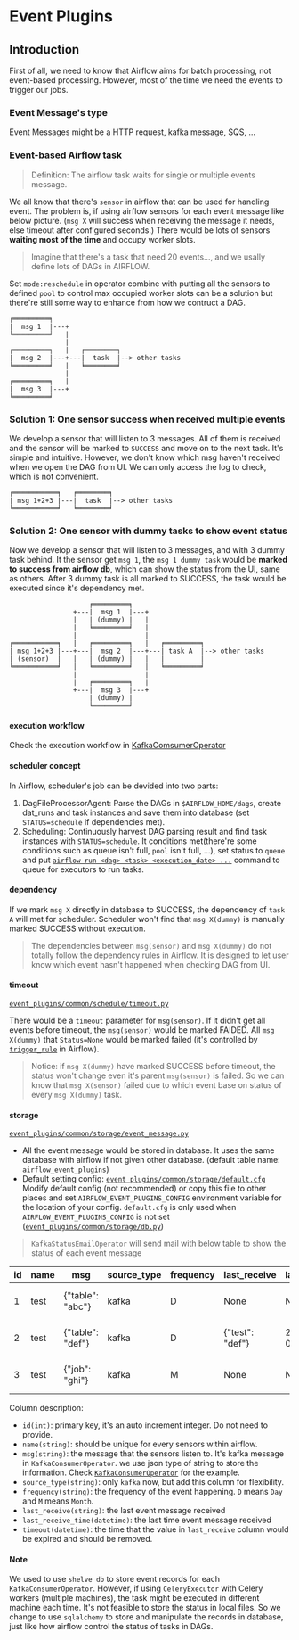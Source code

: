 # Event Plugins
## Introduction

First of all, we need to know that Airflow aims for batch processing, not event-based processing. However, most of the time we need the events to trigger our jobs.

### Event Message's type
Event Messages might be a HTTP request, kafka message, SQS, ...

### Event-based Airflow task
> Definition: The airflow task waits for single or multiple events message.

We all know that there's `sensor` in airflow that can be used for handling event. The problem is, if using airflow sensors for each event message like below picture. (`msg X` will success when receiving the message it needs, else timeout after configured seconds.) There would be lots of sensors **waiting most of the time** and occupy worker slots.
> Imagine that there's a task that need 20 events..., and we usally define lots of DAGs in AIRFLOW.

Set `mode:reschedule` in operator combine with putting all the sensors to defined `pool` to control max occupied worker slots can be a solution but there're still some way to enhance from how we contruct a DAG.
```
╒═════════╕
|  msg 1  |---+
╘═════════╛   |
              |
╒═════════╕   |   ╒════════╕
|  msg 2  |---+---|  task  |--> other tasks
╘═════════╛   |   ╘════════╛
              |
╒═════════╕   |
|  msg 3  |---+
╘═════════╛
```

### Solution 1: One sensor success when received multiple events
We develop a sensor that will listen to 3 messages. All of them is received and the sensor will be marked to `SUCCESS` and move on to the next task.
It's simple and intuitive. However, we don't know which msg haven't received when we open the DAG from UI. We can only access the log to check, which is not convenient.
```
╒═══════════╕   ╒════════╕
| msg 1+2+3 |---|  task  |--> other tasks
╘═══════════╛   ╘════════╛
```

### Solution 2: One sensor with dummy tasks to show event status
Now we develop a sensor that will listen to 3 messages, and with 3 dummy task behind. It the sensor get `msg 1`, the `msg 1 dummy task` would be **marked to success from airflow db**, which can show the status from the UI, same as others. After 3 dummy task is all marked to SUCCESS, the task would be executed since it's dependency met.
```
                    ╒═════════╕
                +---|  msg 1  |---+
                |   | (dummy) |   |
                |   ╘═════════╛   |
                |                 |
╒═══════════╕   |   ╒═════════╕   |   ╒═════════╕
| msg 1+2+3 |---+---|  msg 2  |---+---| task A  |--> other tasks
| (sensor)  |   |   | (dummy) |   |   |         |
╘═══════════╛   |   ╘═════════╛   |   ╘═════════╛
                |                 |
                |   ╒═════════╕   |
                +---|  msg 3  |---+
                    | (dummy) |
                    ╘═════════╛
```
#### execution workflow
Check the execution workflow in [KafkaComsumerOperator](kafka_consumer.md#DAG-flow-example)

#### scheduler concept
In Airflow, scheduler's job can be devided into two parts:
1. DagFileProcessorAgent: Parse the DAGs in `$AIRFLOW_HOME/dags`, create dat_runs and task instances and save them into database (set `STATUS=schedule` if dependencies met).
2. Scheduling: Continuously harvest DAG parsing result and find task instances with `STATUS=schedule`. It conditions met(there're some conditions such as queue isn't full, `pool` isn't full, ...), set status to `queue` and put [`airflow run <dag> <task> <execution_date> ...`](https://airflow.apache.org/cli.html#run) command to queue for executors to run tasks.

#### dependency
If we mark `msg X` directly in database to SUCCESS, the dependency of `task A` will met for scheduler. Scheduler won't find that `msg X(dummy)` is manually marked SUCCESS without execution.
> The dependencies between `msg(sensor)` and `msg X(dummy)` do not totally follow the dependency rules in Airflow. It is designed to let user know which event hasn't happened when checking DAG from UI.

#### timeout
[`event_plugins/common/schedule/timeout.py`](../plugins/event_plugins/common/schedule/timeout.py)

There would be a `timeout` parameter for `msg(sensor)`. If it didn't get all events before timeout, the `msg(sensor)` would be marked FAIDED. All `msg X(dummy)` that `Status=None` would be marked failed (it's controlled by [`trigger_rule`](http://airflow.apache.org/concepts.html#trigger-rules) in Airflow).
> Notice: if `msg X(dummy)` have marked SUCCESS before timeout, the status won't change even it's parent `msg(sensor)` is failed. So we can know that `msg X(sensor)` failed due to which event base on status of every `msg X(dummy)` task.

#### storage
[`event_plugins/common/storage/event_message.py`](../plugins/event_plugins/common/storage/event_message.py)

* All the event message would be stored in database. It uses the same database with airflow if not given other database. (default table name: `airflow_event_plugins`)
* Default setting config: [`event_plugins/common/storage/default.cfg`](../plugins/event_plugins/common/storage/default.cfg)
Modify default config (not recommended) or copy this file to other places and set `AIRFLOW_EVENT_PLUGINS_CONFIG` environment variable for the location of your config. `default.cfg` is only used when `AIRFLOW_EVENT_PLUGINS_CONFIG` is not set ([`event_plugins/common/storage/db.py`](../plugins/event_plugins/common/storage/db.py))
> `KafkaStatusEmailOperator` will send mail with below table to show the status of each event message

| id | name | msg             | source_type | frequency | last_receive    | last_receive_time   | timeout             |
|----|------|-----------------|-------------|-----------|-----------------|---------------------|---------------------|
| 1  | test | {"table": "abc"} | kafka       | D         | None            | None                | 2019-06-15 23:59:59 |
| 2  | test | {"table": "def"} | kafka       | D         | {"test": "def"} | 2019-06-15 08:00:00 | 2019-06-15 23:59:59 |
| 3  | test | {"job": "ghi"}   | kafka       | M         | None            | None                | 2019-06-30 23:59:59 |

Column description:
* `id(int)`: primary key, it's an auto increment integer. Do not need to provide.
* `name(string)`: should be unique for every sensors within airflow.
* `msg(string)`: the message that the sensors listen to. It's kafka message in `KafkaConsumerOperator`. we use json type of string to store the information. Check [`KafkaConsumerOperator`](kafka_consumer.md) for the example.
* `source_type(string)`: only `kafka` now, but add this column for flexibility.
* `frequency(string)`: the frequency of the event happening. `D` means `Day` and `M` means `Month`.
* `last_receive(string)`: the last event message received
* `last_receive_time(datetime)`: the last time event message received
* `timeout(datetime)`: the time that the value in `last_receive` column would be expired and should be removed.

#### Note
We used to use `shelve db` to store event records for each `KafkaConsumerOperator`. However, if using `CeleryExecutor` with Celery workers (multiple machines), the task might be executed in different machine each time. It's not feasible to store the status in local files. So we change to use `sqlalchemy` to store and manipulate the records in database, just like how airflow control the status of tasks in DAGs.
